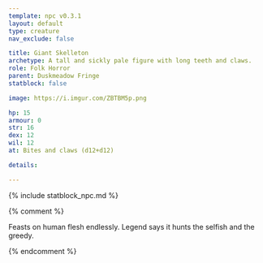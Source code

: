 ```yaml
---
template: npc v0.3.1
layout: default
type: creature
nav_exclude: false

title: Giant Skelleton
archetype: A tall and sickly pale figure with long teeth and claws.
role: Folk Horror
parent: Duskmeadow Fringe
statblock: false

image: https://i.imgur.com/ZBTBM5p.png

hp: 15
armour: 0
str: 16
dex: 12
wil: 12
at: Bites and claws (d12+d12)

details:

---
```


{% include statblock_npc.md %}

{% comment %}

Feasts on human flesh endlessly. Legend says it hunts the selfish and the greedy.

{% endcomment %}